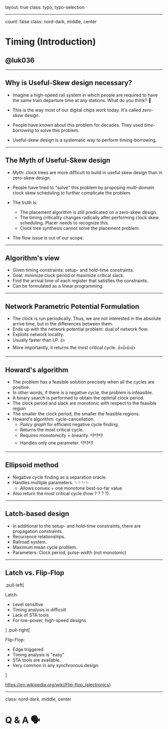 layout: true
class: typo, typo-selection

---

count: false
class: nord-dark, middle, center

# Timing (Introduction)

## @luk036

---

## Why is Useful-Skew design necessary?

- Imagine a high-speed rail system in which people are required to have the same train departure time at any stations. What do you think? 🤔

- This is the way most of our digital chips work today. It's called *zero-skew design*.

- People have known about this problem for decades. They used *time-borrowing* to solve this problem.

- Useful-skew design is a systematic way to perform timing-borrowing.

---

## The Myth of Useful-Skew design

- Myth: clock trees are more difficult to build in useful skew design than in zero-skew design.

- People have tried to "solve" this problem by proposing *multi-domain* clock skew scheduling to further complicate the problem.

- The truth is:
  - The placement algorithm is still predicated on a zero-skew design.
  - The timing criticality changes radically after performing clock skew scheduling. Placer needs to recognize this.
  - Clock tree synthesis cannot solve the placement problem.

- The flow issue is out of our scope.

---

## Algorithm's view

- Given timing constraints: setup- and hold-time constraints.
- Goal: minimize clock period or maximize critical slack.
- Find the arrival time of each register that satisfies the constraints.
- Can be formulated as a linear programming.

---

## Network Parametric Potential Formulation

- The clock is run periodically. Thus, we are not interested in the absolute arrive time, but in the differences between them.
- Ends up with the network potential problem: dual of network flow.
- Exploits network locality.
- Usually faster than LP. 👍
- More importantly, it returns the most critical cycle. 👍👍👍👍

---

## Howard's algorithm

- The problem has a feasible solution precisely when all the cycles are positive.
- In other words, if there is a negative cycle, the problem is infeasible.
- A binary search is performed to obtain the optimal clock period.
- The clock period and slack are monotonic with respect to the feasible region
- The smaller the clock period, the smaller the feasible regions.
- Howard's algorithm: cycle-cancellation.
  - *Policy graph* for efficient negative cycle finding.
  - Returns the most critical cycle.
  - Requires monotonicity + linearity. 👎👎👎
  - Handles only one parameter. 👎👎👎

---

## Ellipsoid method

- Negative cycle finding as a separation oracle.
- Handles multiple parameters. ✨✨✨✨
  - Allows convex + one monotone best-so-far value
- Also return the most critical cycle (how ? ? ? ?).

---

## Latch-based design

- In additional to the setup- and hold-time constraints, there are propagation constraints.
- Recurrence relationships.
- Railroad system.
- Maximum mean cycle problem.
- Parameters: Clock period, pulse-width (not monotonic)

---

## Latch vs. Flip-Flop

.pull-left[

Latch:

- Level sensitive
- Timing analysis is difficult
- Lack of STA tools
- For low-power, high-speed designs

]
.pull-right[

Flip-Flop:

- Edge triggered
- Timing analysis is "easy"
- STA tools are available.
- Very common in any synchronous design.

]

<https://en.wikipedia.org/wiki/Flip-flop_(electronics)>

---

class: nord-dark, middle, center

Q & A 🗣️️
========
